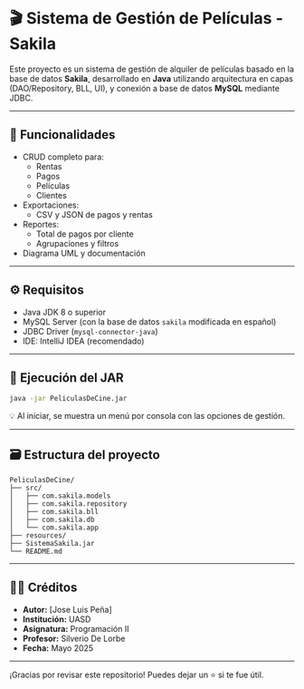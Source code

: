 # 🎬 Sistema de Gestión de Películas - Sakila

Este proyecto es un sistema de gestión de alquiler de películas basado en la base de datos **Sakila**, desarrollado en **Java** utilizando arquitectura en capas (DAO/Repository, BLL, UI), y conexión a base de datos **MySQL** mediante JDBC.

---

## 🧩 Funcionalidades

- CRUD completo para:
  - Rentas
  - Pagos
  - Películas
  - Clientes
- Exportaciones:
  - CSV y JSON de pagos y rentas
- Reportes:
  - Total de pagos por cliente
  - Agrupaciones y filtros
- Diagrama UML y documentación

---

## ⚙️ Requisitos

- Java JDK 8 o superior
- MySQL Server (con la base de datos `sakila` modificada en español)
- JDBC Driver (`mysql-connector-java`)
- IDE: IntelliJ IDEA (recomendado)

---

## 🚀 Ejecución del JAR

```bash
java -jar PeliculasDeCine.jar
```

💡 Al iniciar, se muestra un menú por consola con las opciones de gestión.

---

## 🗃 Estructura del proyecto

```
PeliculasDeCine/
├── src/
│   ├── com.sakila.models
│   ├── com.sakila.repository
│   ├── com.sakila.bll
│   ├── com.sakila.db
│   └── com.sakila.app
├── resources/
├── SistemaSakila.jar
└── README.md
```

---

## 👨‍💻 Créditos

- **Autor:** [Jose Luis Peña]
- **Institución:** UASD
- **Asignatura:** Programación II
- **Profesor:** Silverio De Lorbe
- **Fecha:** Mayo 2025

---

¡Gracias por revisar este repositorio! Puedes dejar un ⭐ si te fue útil.
